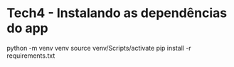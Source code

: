 # Tech4 - Instalando as dependências do app

python -m venv venv
source venv/Scripts/activate
pip install -r requirements.txt
